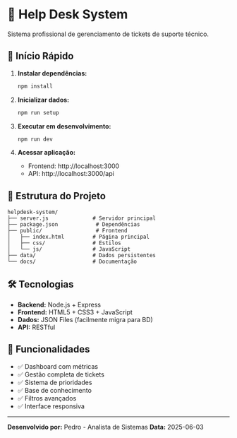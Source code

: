 ﻿# 🎫 Help Desk System

Sistema profissional de gerenciamento de tickets de suporte técnico.

## 🚀 Início Rápido

1. **Instalar dependências:**
   ```bash
   npm install
   ```

2. **Inicializar dados:**
   ```bash
   npm run setup
   ```

3. **Executar em desenvolvimento:**
   ```bash
   npm run dev
   ```

4. **Acessar aplicação:**
   - Frontend: http://localhost:3000
   - API: http://localhost:3000/api

## 📁 Estrutura do Projeto

```
helpdesk-system/
├── server.js              # Servidor principal
├── package.json            # Dependências
├── public/                 # Frontend
│   ├── index.html         # Página principal
│   ├── css/               # Estilos
│   └── js/                # JavaScript
├── data/                  # Dados persistentes
└── docs/                  # Documentação
```

## 🛠️ Tecnologias

- **Backend:** Node.js + Express
- **Frontend:** HTML5 + CSS3 + JavaScript
- **Dados:** JSON Files (facilmente migra para BD)
- **API:** RESTful

## 📝 Funcionalidades

- ✅ Dashboard com métricas
- ✅ Gestão completa de tickets
- ✅ Sistema de prioridades
- ✅ Base de conhecimento
- ✅ Filtros avançados
- ✅ Interface responsiva

---

**Desenvolvido por:** Pedro - Analista de Sistemas
**Data:** 2025-06-03
